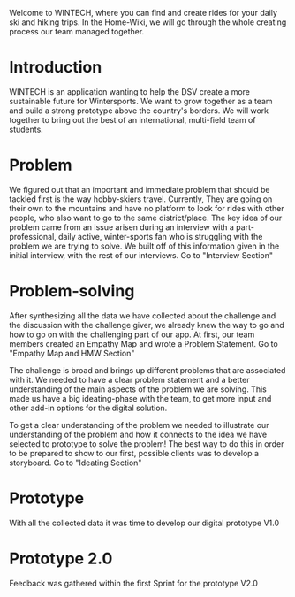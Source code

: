 Welcome to WINTECH, where you can find and create rides for your daily ski and hiking trips. In the Home-Wiki, we will go through the whole creating process our team managed together.

# Introduction

WINTECH is an application wanting to help the DSV create a more sustainable future for Wintersports. We want to grow together as a team and build a strong prototype above the country's borders. We will work together to bring out the best of an international, multi-field team of students.

# Problem

We figured out that an important and immediate problem that should be tackled first is the way hobby-skiers travel. Currently, They are going on their own to the mountains and have no platform to look for rides with other people, who also want to go to the same district/place. The key idea of our problem came from an issue arisen during an interview with a part-professional, daily active, winter-sports fan who is struggling with the problem we are trying to solve. We built off of this information given in the initial interview, with the rest of our interviews. Go to "Interview Section"

# Problem-solving

After synthesizing all the data we have collected about the challenge and the discussion with the challenge giver, we already knew the way to go and how to go on with the challenging part of our app. At first, our team members created an Empathy Map and wrote a Problem Statement. Go to "Empathy Map and HMW Section"

The challenge is broad and brings up different problems that are associated with it. We needed to have a clear problem statement and a better understanding of the main aspects of the problem we are solving. This made us have a big ideating-phase with the team, to get more input and other add-in options for the digital solution.

To get a clear understanding of the problem we needed to illustrate our understanding of the problem and how it connects to the idea we have selected to prototype to solve the problem! The best way to do this in order to be prepared to show to our first, possible clients was to develop a storyboard. Go to "Ideating Section"

# Prototype

With all the collected data it was time to develop our digital prototype V1.0

# Prototype 2.0

Feedback was gathered within the first Sprint for the prototype V2.0

